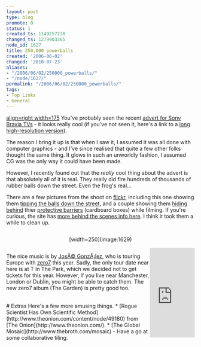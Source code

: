 ```yaml
---
layout: post
type: blog
promote: 0
status: 1
created_ts: 1149257230
changed_ts: 1279903365
node_id: 1627
title: 250,000 powerballs
created: '2006-06-02'
changed: '2010-07-23'
aliases:
- "/2006/06/02/250000_powerballs/"
- "/node/1627/"
permalink: "/2006/06/02/250000_powerballs/"
tags:
- Top Links
- General
---
```

[align=right width=175](image:1628) You've probably seen the recent 
[advert for Sony Bravia TVs](http://www.bravia-advert.com) - it looks really cool (if you've not seen it, here's a link to a [long high-resolution version](http://www.bravia-advert.com/commercial/braviaextcommhigh.html)).

The reason I bring it up is that when I saw it, I assumed it was all done with computer graphics - and I've since realised that quite a few other folks thought the same thing.  It glows in such an unworldly fashion, I assumed CG was the only way it could have been made.

However, I recently found out that the _really_ cool thing about the advert is that absolutely all of it is real.  They really did fire hundreds of thousands of rubber balls down the street.  Even the frog's real...
<!--break-->

There are a few pictures from the shoot on [flickr](http://www.flickr.com), including this one showing them [tipping the balls down the street](http://www.flickr.com/photos/sepiatone/32300543/in/set-720725/), and a couple showing them [hiding behind](http://www.flickr.com/photos/sepiatone/72569069/in/set-720725/) thier [protective barriers](http://www.flickr.com/photos/saramorishige/29489513/in/set-658997/) (cardboard boxes) while filming.  If you're curious, the site has [more behind the scenes info here](http://www.bravia-advert.com/commercial/).  I think it took them a while to clean up.

<div style="text-align: center; padding: 1em 0;">
[width=250](image:1629)
</div>

<div style="float: right;">
<iframe src="http://rcm-uk.amazon.co.uk/e/cm?t=anjacksonnet-21&o=2&p=8&l=as1&asins=B000EGD1JC&fc1=000000&IS2=1&lt1=_blank&lc1=0000ff&bc1=000000&bg1=ffffff&f=ifr" style="width:120px;height:240px;" scrolling="no" marginwidth="0" marginheight="0" frameborder="0"></iframe>
</div>

The nice music is by [JosÃ© GonzÃ¡lez](http://www.jose-gonzalez.com/), who is touring Europe with [zero7](http://www.zero7.co.uk/) this year.  Sadly, the only tour date near here is at T In The Park, which we decided not to get tickets for this year.  However, if you live near Manchester, London or Dublin, you might be able to catch them.  The new zero7 album (The Garden) is pretty good too.

<br/>
#  Extras
Here's a few more amusing things.
*  [Rogue Scientist Has Own Scientific Method](http://www.theonion.com/content/node/49180) from [The Onion](http://www.theonion.com/).
*  [The Global Mosaic](http://www.thebroth.com/mosaic) - Have a go at some collaborative tiling.
